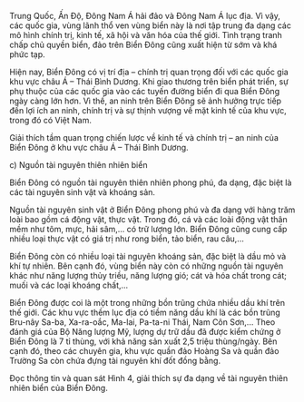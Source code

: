 Trung Quốc, Ấn Độ, Đông Nam Á hải đảo và Đông Nam Á lục địa. Vì vậy, các quốc gia, vùng lãnh thổ ven vùng biển này là nơi tập trung đa dạng các mô hình chính trị, kinh tế, xã hội và văn hóa của thế giới. Tình trạng tranh chấp chủ quyền biển, đảo trên Biển Đông cũng xuất hiện từ sớm và khá phức tạp.

Hiện nay, Biển Đông có vị trí địa – chính trị quan trọng đối với các quốc gia khu vực châu Á – Thái Bình Dương. Khi giao thương trên biển phát triển, sự phụ thuộc của các quốc gia vào các tuyến đường biển đi qua Biển Đông ngày càng lớn hơn. Vì thế, an ninh trên Biển Đông sẽ ảnh hưởng trực tiếp đến lợi ích an ninh, chính trị và sự thịnh vượng về mặt kinh tế của khu vực, trong đó có Việt Nam.

Giải thích tầm quan trọng chiến lược về kinh tế và chính trị – an ninh của Biển Đông ở khu vực châu Á – Thái Bình Dương.

c) Nguồn tài nguyên thiên nhiên biển

Biển Đông có nguồn tài nguyên thiên nhiên phong phú, đa dạng, đặc biệt là các tài nguyên sinh vật và khoáng sản.

Nguồn tài nguyên sinh vật ở Biển Đông phong phú và đa dạng với hàng trăm loài bao gồm cá động vật, thực vật. Trong đó, cá và các loài động vật thân mềm như tôm, mực, hải sâm,... có trữ lượng lớn. Biển Đông cũng cung cấp nhiều loại thực vật có giá trị như rong biển, tảo biển, rau câu,...

Biển Đông còn có nhiều loại tài nguyên khoáng sản, đặc biệt là dầu mỏ và khí tự nhiên. Bên cạnh đó, vùng biển này còn có những nguồn tài nguyên khác như năng lượng thủy triều, năng lượng gió; cát và hóa chất trong cát; muối và các loại khoáng chất,...

Biển Đông được coi là một trong những bồn trũng chứa nhiều dầu khí trên thế giới. Các khu vực thềm lục địa có tiềm năng dầu khí là các bồn trũng Bru-nây Sa-ba, Xa-ra-oắc, Ma-lai, Pa-ta-ni Thái, Nam Côn Sơn,... Theo đánh giá của Bộ Năng lượng Mỹ, lượng dự trữ dầu đã được kiểm chứng ở Biển Đông là 7 tỉ thùng, với khả năng sản xuất 2,5 triệu thùng/ngày. Bên cạnh đó, theo các chuyên gia, khu vực quần đảo Hoàng Sa và quần đảo Trường Sa còn chứa đựng tài nguyên khí đốt đồng bằng.

Đọc thông tin và quan sát Hình 4, giải thích sự đa dạng về tài nguyên thiên nhiên biển của Biển Đông.